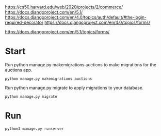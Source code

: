 https://cs50.harvard.edu/web/2020/projects/2/commerce/
https://docs.djangoproject.com/en/5.1/
https://docs.djangoproject.com/en/4.0/topics/auth/default/#the-login-required-decorator
https://docs.djangoproject.com/en/4.0/topics/forms/
<!--  -->
https://docs.djangoproject.com/en/5.1/topics/forms/
# Start
Run python manage.py makemigrations auctions to make migrations for the auctions app.
```
python manage.py makemigrations auctions
```
Run python manage.py migrate to apply migrations to your database.
```
python manage.py migrate
```

# Run
```
python3 manage.py runserver
```